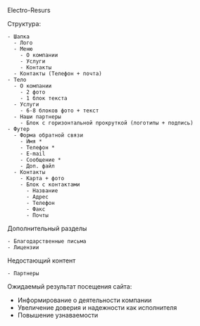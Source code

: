 Electro-Resurs

Структура:

```
- Шапка
  - Лого
  - Меню
    - О компании
    - Услуги
    - Контакты
  - Контакты (Телефон + почта)
- Тело
  - О компании
    - 2 фото
    - 1 блок текста
  - Услуги
    - 6-8 блоков фото + текст
  - Наши партнеры
    - Блок с горизонтальной прокруткой (логотипы + подпись)
- Футер
  - Форма обратной связи
    - Имя *
    - Телефон *
    - E-mail
    - Сообщение *
    - Доп. файл
  - Контакты
    - Карта + фото
    - Блок с контактами
      - Название
      - Адрес
      - Телефон
      - Факс
      - Почты
```

Дополнительный разделы

```
- Благодарственные письма
- Лицензии
```

Недостающий контент

```
- Партнеры
```

Ожидаемый результат посещения сайта:

- Информирование о деятельности компании
- Увеличение доверия и надежности как исполнителя
- Повышение узнаваемости
